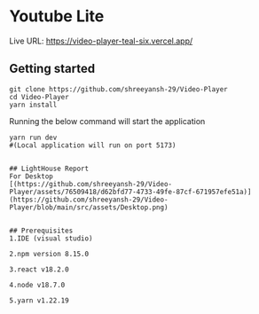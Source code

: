 # Youtube Lite

Live URL: https://video-player-teal-six.vercel.app/

## Getting started
```  
git clone https://github.com/shreeyansh-29/Video-Player
cd Video-Player
yarn install  
```  
Running the below command will start the application  
```  
yarn run dev
#(Local application will run on port 5173)  


## LightHouse Report
For Desktop
[(https://github.com/shreeyansh-29/Video-Player/assets/76509418/d62bfd77-4733-49fe-87cf-671957efe51a)](https://github.com/shreeyansh-29/Video-Player/blob/main/src/assets/Desktop.png)

  
## Prerequisites
1.IDE (visual studio)  

2.npm version 8.15.0

3.react v18.2.0

4.node v18.7.0

5.yarn v1.22.19
